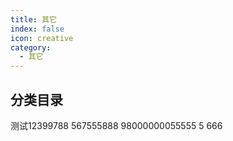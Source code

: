 ```yaml
---
title: 其它
index: false
icon: creative
category:
  - 其它
---
```


## 分类目录

测试12399788
567555888
98000000055555
5
666
<ArticlesMenu />
